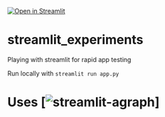 [![Open in Streamlit](https://static.streamlit.io/badges/streamlit_badge_black_white.svg)](https://share.streamlit.io/dionakkerman/streamlit_experiments/main/app.py)

# streamlit_experiments
 Playing with streamlit for rapid app testing

Run locally with `streamlit run app.py`


# Uses [![streamlit-agraph](https://github.com/ChrisChross/streamlit-agraph)]